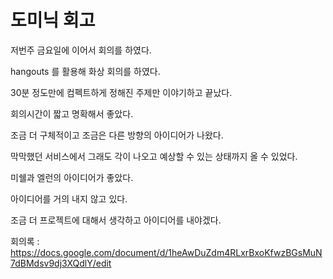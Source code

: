 # 도미닉 회고

저번주 금요일에 이어서 회의를 하였다.

hangouts 를 활용해 화상 회의를 하였다.

30분 정도만에 컴펙트하게 정해진 주제만 이야기하고 끝났다.

회의시간이 짧고 명확해서 좋았다.

조금 더 구체적이고 조금은 다른 방향의 아이디어가 나왔다.

막막했던 서비스에서 그래도 각이 나오고 예상할 수 있는 상태까지 올 수 있었다.

미쉘과 엘런의 아이디어가 좋았다.

아이디어를 거의 내지 않고 있다.

조금 더 프로젝트에 대해서 생각하고 아이디어를 내야겠다.


회의록 : https://docs.google.com/document/d/1heAwDuZdm4RLxrBxoKfwzBGsMuN7dBMdsv9dj3XQdlY/edit
